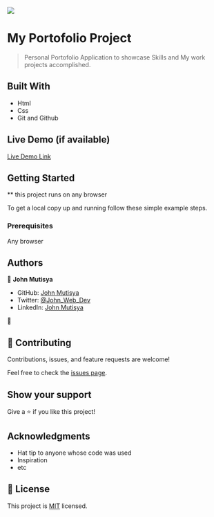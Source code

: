 ![](https://img.shields.io/badge/Microverse-blueviolet)

# My Portofolio Project

> Personal Portofolio Application to showcase Skills and My work projects accomplished.


## Built With

- Html
- Css
- Git and Github


## Live Demo (if available)

[Live Demo Link](https://johnkioko.github.io/My-Portofolio-Project/)


## Getting Started

** this project runs on any browser


To get a local copy up and running follow these simple example steps.

### Prerequisites

Any browser



## Authors

👤 **John Mutisya**

- GitHub: [John Mutisya](https://github.com/johnkioko)
- Twitter: [@John_Web_Dev](https://twitter.com/@john_the_web_dev)
- LinkedIn: [John Mutisya](https://linkedin.com/in/johnkioko)

👤

## 🤝 Contributing

Contributions, issues, and feature requests are welcome!

Feel free to check the [issues page](../../issues/).

## Show your support

Give a ⭐️ if you like this project!

## Acknowledgments

- Hat tip to anyone whose code was used
- Inspiration
- etc

## 📝 License

This project is [MIT](./MIT.MD) licensed.